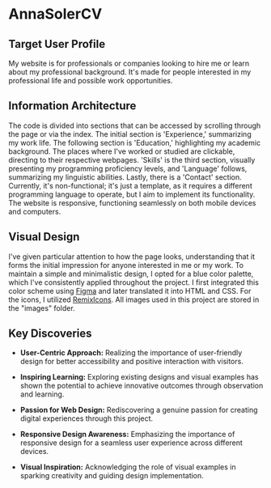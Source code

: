 # AnnaSolerCV

## Target User Profile
My website is for professionals or companies looking to hire me or learn about my professional background. It's made for people interested in my professional life and possible work opportunities.

## Information Architecture
The code is divided into sections that can be accessed by scrolling through the page or via the index. The initial section is 'Experience,' summarizing my work life. The following section is 'Education,' highlighting my academic background. The places where I've worked or studied are clickable, directing to their respective webpages. 'Skills' is the third section, visually presenting my programming proficiency levels, and 'Language' follows, summarizing my linguistic abilities. Lastly, there is a 'Contact' section. Currently, it's non-functional; it's just a template, as it requires a different programming language to operate, but I aim to implement its functionality. The website is responsive, functioning seamlessly on both mobile devices and computers. 

## Visual Design
I've given particular attention to how the page looks, understanding that it forms the initial impression for anyone interested in me or my work. To maintain a simple and minimalistic design, I opted for a blue color palette, which I've consistently applied throughout the project. I first integrated this color scheme using [Figma](https://www.figma.com/file/aqxNkHoEJwUuBvawBmOTrO/Untitled?type=design&node-id=1%3A2&mode=design&t=3ib7nay0jW75K4s3-1) and later translated it into HTML and CSS. For the icons, I utilized [RemixIcons](https://remixicon.com/). All images used in this project are stored in the "images" folder.

## Key Discoveries

- **User-Centric Approach:** Realizing the importance of user-friendly design for better accessibility and positive interaction with visitors.

- **Inspiring Learning:** Exploring existing designs and visual examples has shown the potential to achieve innovative outcomes through observation and learning.

- **Passion for Web Design:** Rediscovering a genuine passion for creating digital experiences through this project.

- **Responsive Design Awareness:** Emphasizing the importance of responsive design for a seamless user experience across different devices.

- **Visual Inspiration:** Acknowledging the role of visual examples in sparking creativity and guiding design implementation.
